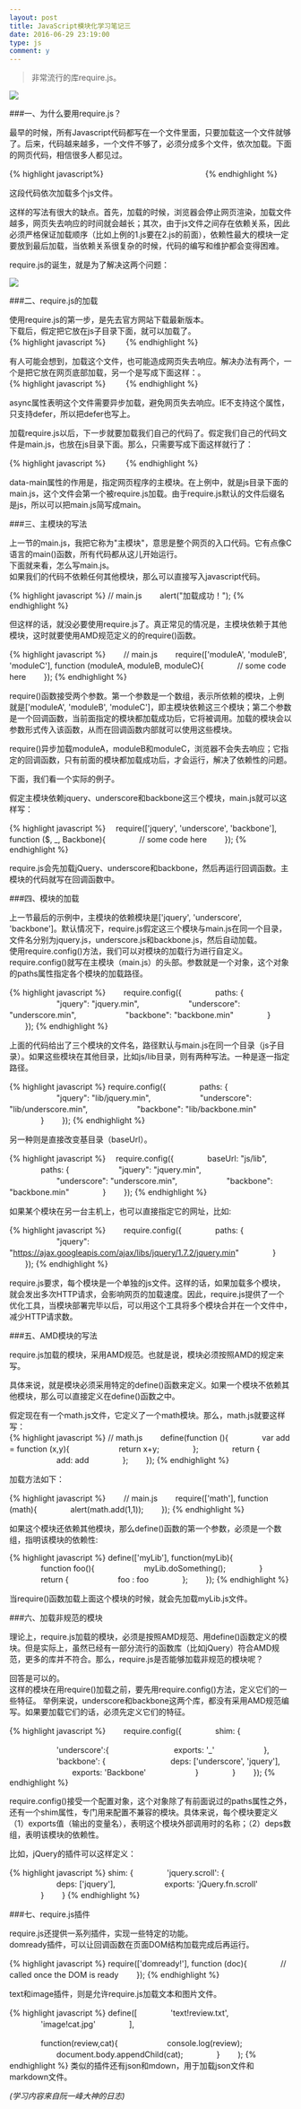 ```yaml
---
layout: post
title: JavaScript模块化学习笔记三
date: 2016-06-29 23:19:00
type: js
comment: y
---
```


>非常流行的库require.js。

![](http://image.beekka.com/blog/201211/bg2012110702.jpg)

###一、为什么要用require.js？

最早的时候，所有Javascript代码都写在一个文件里面，只要加载这一个文件就够了。后来，代码越来越多，一个文件不够了，必须分成多个文件，依次加载。下面的网页代码，相信很多人都见过。

{% highlight javascript%}
　  <script src="1.js"></script>
　　<script src="2.js"></script>
　　<script src="3.js"></script>
　　<script src="4.js"></script>
　　<script src="5.js"></script>
　　<script src="6.js"></script>
{% endhighlight %}

这段代码依次加载多个js文件。<br/>

这样的写法有很大的缺点。首先，加载的时候，浏览器会停止网页渲染，加载文件越多，网页失去响应的时间就会越长；其次，由于js文件之间存在依赖关系，因此必须严格保证加载顺序（比如上例的1.js要在2.js的前面），依赖性最大的模块一定要放到最后加载，当依赖关系很复杂的时候，代码的编写和维护都会变得困难。<br/>

require.js的诞生，就是为了解决这两个问题：<br/>

![](http://image.beekka.com/blog/201211/bg2012110701.png)

###二、require.js的加载

使用require.js的第一步，是先去官方网站下载最新版本。<br/>
下载后，假定把它放在js子目录下面，就可以加载了。<br/>
{% highlight javascript %}
　　<script src="js/require.js"></script>
{% endhighlight %}

有人可能会想到，加载这个文件，也可能造成网页失去响应。解决办法有两个，一个是把它放在网页底部加载，另一个是写成下面这样：。<br/>
{% highlight javascript %}
　　<script src="js/require.js" defer async="true" ></script>
{% endhighlight %}

async属性表明这个文件需要异步加载，避免网页失去响应。IE不支持这个属性，只支持defer，所以把defer也写上。<br/>

加载require.js以后，下一步就要加载我们自己的代码了。假定我们自己的代码文件是main.js，也放在js目录下面。那么，只需要写成下面这样就行了：<br/>

{% highlight javascript %}
　　<script src="js/require.js" data-main="js/main"></script>
{% endhighlight %}

data-main属性的作用是，指定网页程序的主模块。在上例中，就是js目录下面的main.js，这个文件会第一个被require.js加载。由于require.js默认的文件后缀名是js，所以可以把main.js简写成main。

###三、主模块的写法

上一节的main.js，我把它称为"主模块"，意思是整个网页的入口代码。它有点像C语言的main()函数，所有代码都从这儿开始运行。<br/>
下面就来看，怎么写main.js。<br/>
如果我们的代码不依赖任何其他模块，那么可以直接写入javascript代码。<br/>

{% highlight javascript %}
// main.js
　　alert("加载成功！");
{% endhighlight %}

但这样的话，就没必要使用require.js了。真正常见的情况是，主模块依赖于其他模块，这时就要使用AMD规范定义的的require()函数。<br/>

{% highlight javascript %}
　　// main.js
　　require(['moduleA', 'moduleB', 'moduleC'], function (moduleA, moduleB, moduleC){
　　　　// some code here
　　});
{% endhighlight %}

require()函数接受两个参数。第一个参数是一个数组，表示所依赖的模块，上例就是['moduleA', 'moduleB', 'moduleC']，即主模块依赖这三个模块；第二个参数是一个回调函数，当前面指定的模块都加载成功后，它将被调用。加载的模块会以参数形式传入该函数，从而在回调函数内部就可以使用这些模块。<br/>

require()异步加载moduleA，moduleB和moduleC，浏览器不会失去响应；它指定的回调函数，只有前面的模块都加载成功后，才会运行，解决了依赖性的问题。<br/>

下面，我们看一个实际的例子。<br/>

假定主模块依赖jquery、underscore和backbone这三个模块，main.js就可以这样写：<br/>

{% highlight javascript %}
　require(['jquery', 'underscore', 'backbone'], function ($, _, Backbone){
　　　　// some code here
　　});
{% endhighlight %}

require.js会先加载jQuery、underscore和backbone，然后再运行回调函数。主模块的代码就写在回调函数中。

###四、模块的加载

上一节最后的示例中，主模块的依赖模块是['jquery', 'underscore', 'backbone']。默认情况下，require.js假定这三个模块与main.js在同一个目录，文件名分别为jquery.js，underscore.js和backbone.js，然后自动加载。<br/>
使用require.config()方法，我们可以对模块的加载行为进行自定义。require.config()就写在主模块（main.js）的头部。参数就是一个对象，这个对象的paths属性指定各个模块的加载路径。<br/>

{% highlight javascript %}
　　require.config({
　　　　paths: {
　　　　　　"jquery": "jquery.min",
　　　　　　"underscore": "underscore.min",
　　　　　　"backbone": "backbone.min"
　　　　}
　　});
{% endhighlight %}

上面的代码给出了三个模块的文件名，路径默认与main.js在同一个目录（js子目录）。如果这些模块在其他目录，比如js/lib目录，则有两种写法。一种是逐一指定路径。<br/>

{% highlight javascript %}
require.config({
　　　　paths: {
　　　　　　"jquery": "lib/jquery.min",
　　　　　　"underscore": "lib/underscore.min",
　　　　　　"backbone": "lib/backbone.min"
　　　　}
　　});
{% endhighlight %}

另一种则是直接改变基目录（baseUrl）。

{% highlight javascript %}
　require.config({
　　　　baseUrl: "js/lib",
　　　　paths: {
　　　　　　"jquery": "jquery.min",
　　　　　　"underscore": "underscore.min",
　　　　　　"backbone": "backbone.min"
　　　　}
　　});
{% endhighlight %}

如果某个模块在另一台主机上，也可以直接指定它的网址，比如:

{% highlight javascript %}
　　require.config({
　　　　paths: {
　　　　　　"jquery": "https://ajax.googleapis.com/ajax/libs/jquery/1.7.2/jquery.min"
　　　　}
　　});
{% endhighlight %}

require.js要求，每个模块是一个单独的js文件。这样的话，如果加载多个模块，就会发出多次HTTP请求，会影响网页的加载速度。因此，require.js提供了一个优化工具，当模块部署完毕以后，可以用这个工具将多个模块合并在一个文件中，减少HTTP请求数。

###五、AMD模块的写法

require.js加载的模块，采用AMD规范。也就是说，模块必须按照AMD的规定来写。<br/>

具体来说，就是模块必须采用特定的define()函数来定义。如果一个模块不依赖其他模块，那么可以直接定义在define()函数之中。<br/>

假定现在有一个math.js文件，它定义了一个math模块。那么，math.js就要这样写：<br/>
{% highlight javascript %}
  // math.js
　　define(function (){
　　　　var add = function (x,y){
　　　　　　return x+y;
　　　　};
　　　　return {
　　　　　　add: add
　　　　};
　　});
{% endhighlight %}

加载方法如下：

{% highlight javascript %}
　　// main.js
　　require(['math'], function (math){
　　　　alert(math.add(1,1));
　　});
{% endhighlight %}

如果这个模块还依赖其他模块，那么define()函数的第一个参数，必须是一个数组，指明该模块的依赖性:


{% highlight javascript %}
define(['myLib'], function(myLib){
　　　　function foo(){
　　　　　　myLib.doSomething();
　　　　}
　　　　return {
　　　　　　foo : foo
　　　　};
　　});
{% endhighlight %}

当require()函数加载上面这个模块的时候，就会先加载myLib.js文件。

###六、加载非规范的模块

理论上，require.js加载的模块，必须是按照AMD规范、用define()函数定义的模块。但是实际上，虽然已经有一部分流行的函数库（比如jQuery）符合AMD规范，更多的库并不符合。那么，require.js是否能够加载非规范的模块呢？<br/>

回答是可以的。<br/>
这样的模块在用require()加载之前，要先用require.config()方法，定义它们的一些特征。
举例来说，underscore和backbone这两个库，都没有采用AMD规范编写。如果要加载它们的话，必须先定义它们的特征。<br/>

{% highlight javascript %}
　　require.config({
　　　　shim: {

　　　　　　'underscore':{
　　　　　　　　exports: '_'
　　　　　　},
　　　　　　'backbone': {
　　　　　　　　deps: ['underscore', 'jquery'],
　　　　　　　　exports: 'Backbone'
　　　　　　}
　　　　}
　　});
{% endhighlight %}

require.config()接受一个配置对象，这个对象除了有前面说过的paths属性之外，还有一个shim属性，专门用来配置不兼容的模块。具体来说，每个模块要定义（1）exports值（输出的变量名），表明这个模块外部调用时的名称；（2）deps数组，表明该模块的依赖性。<br/>

比如，jQuery的插件可以这样定义：

{% highlight javascript %}
shim: {
　　　　'jquery.scroll': {
　　　　　　deps: ['jquery'],
　　　　　　exports: 'jQuery.fn.scroll'
　　　　}
　　}
{% endhighlight %}

###七、require.js插件

require.js还提供一系列插件，实现一些特定的功能。<br/>
domready插件，可以让回调函数在页面DOM结构加载完成后再运行。<br/>

{% highlight javascript %}
require(['domready!'], function (doc){
　　　　// called once the DOM is ready
　　});
{% endhighlight %}

text和image插件，则是允许require.js加载文本和图片文件。

{% highlight javascript %}
define([
　　　　'text!review.txt',
　　　　'image!cat.jpg'
　　　　],

　　　　function(review,cat){
　　　　　　console.log(review);
　　　　　　document.body.appendChild(cat);
　　　　}
　　);
{% endhighlight %}
类似的插件还有json和mdown，用于加载json文件和markdown文件。<br/>

*(学习内容来自阮一峰大神的日志)*

